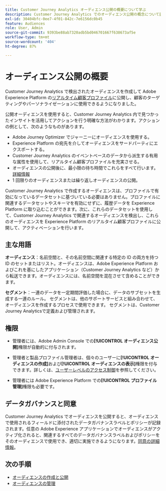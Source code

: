 ```yaml
---
title: Customer Journey Analytics オーディエンス公開の概要について学ぶ
description: Customer Journey Analytics でのオーディエンス公開の概念について説明します
exl-id: 30404bfc-0ee7-4f01-842c-7e6156dc0b45
feature: Audiences
role: User, Admin
source-git-commit: 9393be88ab7320adb5bd046701667f638673af5e
workflow-type: tm+mt
source-wordcount: '404'
ht-degree: 87%

---
```


# オーディエンス公開の概要

Customer Journey Analytics で検出されたオーディエンスを作成して Adobe Experience Platform の[リアルタイム顧客プロファイル](https://experienceleague.adobe.com/docs/experience-platform/profile/home.html?lang=ja)に公開し、顧客のターゲティングやパーソナライゼーションに使用できるようになりました。

公開オーディエンスを使用すると、Customer Journey Analytics 内で見つかったインサイトを活用してアクションを行う明確な方法がわかります。アクションの例として、次のようなものがあります。

* Adobe Journey Optimizer でジャーニーにオーディエンスを使用する。
* Experience Platform の宛先を介してオーディエンスをサードパーティにエクスポートする。
* Customer Journey Analytics のイベントベースのデータから派生する有用な属性を使用して、リアルタイム顧客プロファイルを充実させる。
* オーディエンスの公開後に、最小限の待ち時間でこれらをすべて行います。[詳細情報](https://experienceleague.adobe.com/ja/docs/analytics-platform/using/cja-components/audiences/publish#latency)
* 1 回限りのオーディエンスまたは繰り返しオーディエンスの公開。

Customer Journey Analytics で作成するオーディエンスは、プロファイルで有効になっているデータセットに基づいている必要はありません。プロファイルに関連するデータセットやスキーマを有効にせずに、履歴データを Experience Platform に取り込むことができます。次に、これらのデータセットを使用して、Customer Journey Analytics で関連するオーディエンスを検出し、これらのオーディエンスを Experience Platform のリアルタイム顧客プロファイルに公開して、アクティベーションを行います。

## 主な用語

**オーディエンス**：名前空間と、その名前空間に関連する特定の ID の両方を持つ ID のセットまたはリスト。オーディエンスは、Adobe Experience Platform およびこれを基にしたアプリケーション（Customer Journey Analytics など）から転送できます。オーディエンスには、名前空間を混在させて含めることができます。

**セグメント**：一連のデータを一定期間評価した場合に、データのサブセットを生成する一連のルール。 セグメントは、他のサポートサービスと組み合わせて、オーディエンスを作成するプロセスで使用できます。 セグメントは、Customer Journey Analyticsで定義および管理されます。

## 権限

* 管理者には、Adobe Admin Console での&#x200B;**[!UICONTROL オーディエンス公開]**&#x200B;権限が自動的に付与されます。

* 管理者と製品プロファイル管理者は、個々のユーザーに&#x200B;**[!UICONTROL オーディエンスの作成]**&#x200B;および&#x200B;**[!UICONTROL オーディエンスの表示]**&#x200B;権限を付与できます。詳しくは、[ユーザーレベルのアクセス制御](/help/technotes/access-control.md#user-level-access)を参照してください。

* 管理者には Adobe Experience Platform での&#x200B;**[!UICONTROL プロファイル管理]**&#x200B;権限も必要です。

## データガバナンスと同意

Customer Journey Analytics でオーディエンスを公開すると、オーディエンスで使用されるフィールドに添付されたデータガバナンスラベルとポリシーが記録されます。任意の Adobe Experience アプリケーションでオーディエンスがアクティブ化されると、関連するすべてのデータガバナンスラベルおよびポリシーをそのオーディエンスで使用でき、適切に実施できるようになります。[同意の詳細情報](https://experienceleague.adobe.com/docs/experience-platform/data-governance/policies/user-guide.html?lang=ja#consent-policy)。

## 次の手順

* [オーディエンスの作成と公開](/help/components/audiences/publish.md)
* [オーディエンスの管理](/help/components/audiences/manage.md)

